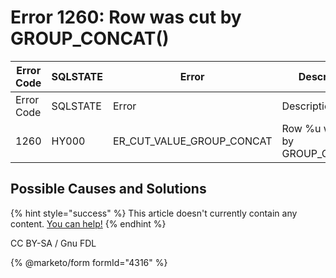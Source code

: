 # Error 1260: Row was cut by GROUP\_CONCAT()

| Error Code | SQLSTATE | Error                         | Description                       |
| ---------- | -------- | ----------------------------- | --------------------------------- |
| Error Code | SQLSTATE | Error                         | Description                       |
| 1260       | HY000    | ER\_CUT\_VALUE\_GROUP\_CONCAT | Row %u was cut by GROUP\_CONCAT() |

## Possible Causes and Solutions

{% hint style="success" %}
This article doesn't currently contain any content. [You can help!](../../../../../about/about-mariadb-documentation/contributing-documentation.md)
{% endhint %}

CC BY-SA / Gnu FDL

{% @marketo/form formId="4316" %}
